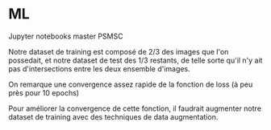 # ML
Jupyter notebooks master PSMSC

Notre dataset de training est composé de 2/3 des images que l'on possedait, et notre dataset de test des 1/3 restants, de telle sorte qu'il n'y ait pas d'intersections entre les deux ensemble d'images.

On remarque une convergence assez rapide de la fonction de loss (à peu près pour 10 epochs)

Pour améliorer la convergence de cette fonction, il faudrait augmenter notre dataset de training avec des techniques de data augmentation.

